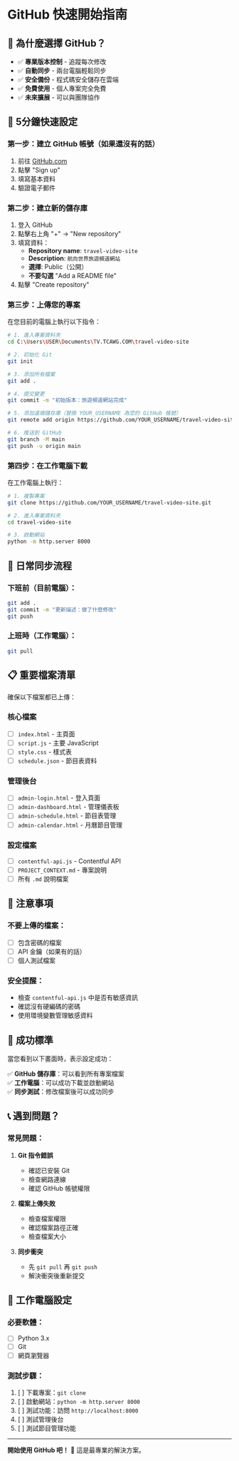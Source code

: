 # GitHub 快速開始指南

## 🎯 為什麼選擇 GitHub？

- ✅ **專業版本控制** - 追蹤每次修改
- ✅ **自動同步** - 兩台電腦輕鬆同步
- ✅ **安全備份** - 程式碼安全儲存在雲端
- ✅ **免費使用** - 個人專案完全免費
- ✅ **未來擴展** - 可以與團隊協作

## 🚀 5分鐘快速設定

### 第一步：建立 GitHub 帳號（如果還沒有的話）

1. 前往 [GitHub.com](https://github.com)
2. 點擊 "Sign up"
3. 填寫基本資料
4. 驗證電子郵件

### 第二步：建立新的儲存庫

1. 登入 GitHub
2. 點擊右上角 "+" → "New repository"
3. 填寫資料：
   - **Repository name**: `travel-video-site`
   - **Description**: `航向世界旅遊頻道網站`
   - **選擇**: Public（公開）
   - **不要勾選** "Add a README file"
4. 點擊 "Create repository"

### 第三步：上傳您的專案

在您目前的電腦上執行以下指令：

```bash
# 1. 進入專案資料夾
cd C:\Users\USER\Documents\TV.TCAWG.COM\travel-video-site

# 2. 初始化 Git
git init

# 3. 添加所有檔案
git add .

# 4. 提交變更
git commit -m "初始版本：旅遊頻道網站完成"

# 5. 添加遠端儲存庫（替換 YOUR_USERNAME 為您的 GitHub 帳號）
git remote add origin https://github.com/YOUR_USERNAME/travel-video-site.git

# 6. 推送到 GitHub
git branch -M main
git push -u origin main
```

### 第四步：在工作電腦下載

在工作電腦上執行：

```bash
# 1. 複製專案
git clone https://github.com/YOUR_USERNAME/travel-video-site.git

# 2. 進入專案資料夾
cd travel-video-site

# 3. 啟動網站
python -m http.server 8000
```

## 🔄 日常同步流程

### 下班前（目前電腦）：
```bash
git add .
git commit -m "更新描述：做了什麼修改"
git push
```

### 上班時（工作電腦）：
```bash
git pull
```

## 📋 重要檔案清單

確保以下檔案都已上傳：

### 核心檔案
- [ ] `index.html` - 主頁面
- [ ] `script.js` - 主要 JavaScript
- [ ] `style.css` - 樣式表
- [ ] `schedule.json` - 節目表資料

### 管理後台
- [ ] `admin-login.html` - 登入頁面
- [ ] `admin-dashboard.html` - 管理儀表板
- [ ] `admin-schedule.html` - 節目表管理
- [ ] `admin-calendar.html` - 月曆節目管理

### 設定檔案
- [ ] `contentful-api.js` - Contentful API
- [ ] `PROJECT_CONTEXT.md` - 專案說明
- [ ] 所有 `.md` 說明檔案

## 🚨 注意事項

### 不要上傳的檔案：
- [ ] 包含密碼的檔案
- [ ] API 金鑰（如果有的話）
- [ ] 個人測試檔案

### 安全提醒：
- 檢查 `contentful-api.js` 中是否有敏感資訊
- 確認沒有硬編碼的密碼
- 使用環境變數管理敏感資料

## 🎯 成功標準

當您看到以下畫面時，表示設定成功：

✅ **GitHub 儲存庫**：可以看到所有專案檔案  
✅ **工作電腦**：可以成功下載並啟動網站  
✅ **同步測試**：修改檔案後可以成功同步  

## 📞 遇到問題？

### 常見問題：

1. **Git 指令錯誤**
   - 確認已安裝 Git
   - 檢查網路連線
   - 確認 GitHub 帳號權限

2. **檔案上傳失敗**
   - 檢查檔案權限
   - 確認檔案路徑正確
   - 檢查檔案大小

3. **同步衝突**
   - 先 `git pull` 再 `git push`
   - 解決衝突後重新提交

## 🔧 工作電腦設定

### 必要軟體：
- [ ] Python 3.x
- [ ] Git
- [ ] 網頁瀏覽器

### 測試步驟：
1. [ ] 下載專案：`git clone`
2. [ ] 啟動網站：`python -m http.server 8000`
3. [ ] 測試功能：訪問 `http://localhost:8000`
4. [ ] 測試管理後台
5. [ ] 測試節目管理功能

---

**開始使用 GitHub 吧！** 🚀 這是最專業的解決方案。
